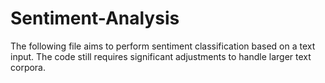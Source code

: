 # Sentiment-Analysis
The following file aims to perform sentiment classification based on a text input. The code still requires significant adjustments to handle larger text corpora.
